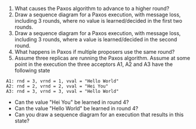 1. What causes the Paxos algorithm to advance to a higher round?
2. Draw a sequence diagram for a Paxos execution, with message loss, including 3 rounds, 
where no value is learned/decided in the first two rounds.
3. Draw a sequence diagram for a Paxos execution, with message loss, including 3 rounds, 
where a value is learned/decided in the second round.
4. What happens in Paxos if multiple proposers use the same round?
5. Assume three replicas are running the Paxos algorithm. Assume at some point in the execution
the three acceptors A1, A2 and A3 have the following state
  ```
  A1: rnd = 3, vrnd = 1, vval = "Hello World"
  A2: rnd = 2, vrnd = 2, vval = "Hei You"
  A3: rnd = 3, vrnd = 3, vval = "Hello World"  
  ```
  * Can the value "Hei You" be learned in round 4?
  * Can the value "Hello World" be learned in round 4?
  * Can you draw a sequence diagram for an execution that results in this state?
